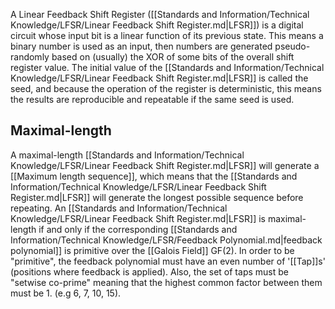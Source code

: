 A Linear Feedback Shift Register ([[Standards and Information/Technical Knowledge/LFSR/Linear Feedback Shift Register.md|LFSR]]) is a digital circuit whose input bit is a linear function of its previous state. This means a binary number is used as an input, then numbers are generated pseudo-randomly based on (usually) the XOR of some bits of the overall shift register value.
The initial value of the [[Standards and Information/Technical Knowledge/LFSR/Linear Feedback Shift Register.md|LFSR]] is called the seed, and because the operation of the register is deterministic, this means the results are reproducible and repeatable if the same seed is used. 

## Maximal-length
A maximal-length [[Standards and Information/Technical Knowledge/LFSR/Linear Feedback Shift Register.md|LFSR]] will generate a [[Maximum length sequence]], which means that the [[Standards and Information/Technical Knowledge/LFSR/Linear Feedback Shift Register.md|LFSR]] will generate the longest possible sequence before repeating.
An [[Standards and Information/Technical Knowledge/LFSR/Linear Feedback Shift Register.md|LFSR]] is maximal-length if and only if the corresponding [[Standards and Information/Technical Knowledge/LFSR/Feedback Polynomial.md|feedback polynomial]] is primitive over the [[Galois Field]] GF(2). In order to be "primitive", the feedback polynomial must have an even number of '[[Tap]]s' (positions where feedback is applied). Also, the set of taps must be "setwise co-prime" meaning that the highest common factor between them must be 1. (e.g 6, 7, 10, 15).
